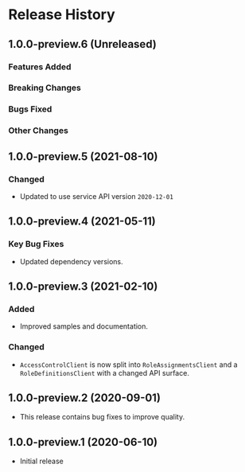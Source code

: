 # Release History

## 1.0.0-preview.6 (Unreleased)

### Features Added

### Breaking Changes

### Bugs Fixed

### Other Changes

## 1.0.0-preview.5 (2021-08-10)

### Changed
- Updated to use service API version `2020-12-01`

## 1.0.0-preview.4 (2021-05-11)
### Key Bug Fixes
- Updated dependency versions.

## 1.0.0-preview.3 (2021-02-10)

### Added
- Improved samples and documentation.

### Changed
- `AccessControlClient` is now split into `RoleAssignmentsClient` and a `RoleDefinitionsClient` with a changed API surface.

## 1.0.0-preview.2 (2020-09-01)
- This release contains bug fixes to improve quality.

## 1.0.0-preview.1 (2020-06-10)
- Initial release
